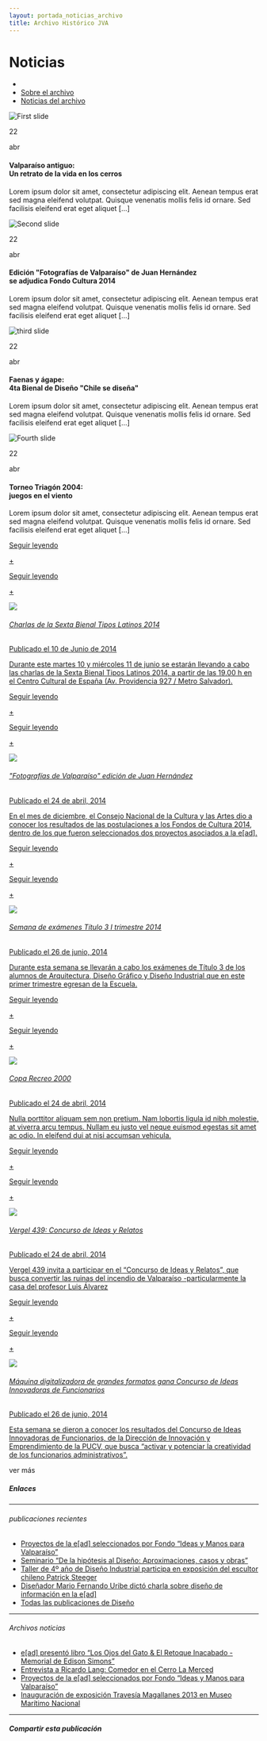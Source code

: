 ```yaml
---
layout: portada_noticias_archivo
title: Archivo Histórico JVA
---
```

<div class='wrap'>
   <h1 class="entry-title especifico"><i class="icn icn-noticias icn-sm"></i> Noticias</h1>
</div>
<div class='contenedor-sin-relleno'>
  <div class='fila'>
    <div class='col-lg-12 oculto-xs'>
      <ul id='breadcrumb'>
        <li><a href='/pags/home'><i class="icn icn-hogar icn-md"></i></a></li>
        <li><a href='/pags/portada_noticias'> Sobre el archivo </a></li>
        <li><a href='/pags/portada_noticias'> Noticias del archivo </a></li>
      </ul>
    </div>
  </div>
</div>
<div class='fondo-blanco'>
  <div class='wrap'>
    <div class='fila'>
      <div class='col-lg-9 col-md-9 col-sm-12 col-xs-12'>
        <div data-ride="carousel" class="carousel slide" id="carousel-example-generic">
          <div class="carousel-inner">
            <div class="item active">
              <div class='noticia grande'>
                <div class='noticia-imagen'>
                  <img class='marco-imagen' alt="First slide" title="Noticia Destacada" src='{{ site.baseurl }}/img/img-archivo/noticia-1.jpg'>
                  <div class='cont-titular fondo-pizarra'>
                    <div class='linea-vert-fecha fondo-blanco'></div>
                    <div class='contenedor-fecha'>
                      <p class='fecha-destacado'> 22 <br/></p>
                      <p class='fecha-destacado'>abr</p>
                    </div>
                  </div>            
                  <h4 class='titular-carousel'>Valparaíso antiguo: </br> Un retrato de la vida en los cerros</h4>
                </div>
                <div class='recuadro-detalle'>
                  <div class='contenedor-texto'>
                    <p>Lorem ipsum dolor sit amet, consectetur adipiscing elit. Aenean tempus erat sed magna eleifend volutpat. Quisque venenatis mollis felis id ornare. Sed facilisis eleifend erat eget aliquet [...]</p>
                  </div>
                </div>
              </div>
            </div><!-- fin de item -->
            <div class="item">
              <div class='noticia grande'>
                <div class='noticia-imagen'>
                  <img class='marco-imagen' alt="Second slide" title="Noticia Destacada" src='{{ site.baseurl }}/img/img-archivo/noticia-2.jpg'>   
                  <div class='cont-titular fondo-pizarra'>
                    <div class='linea-vert-fecha fondo-blanco'></div>
                    <div class='contenedor-fecha'>
                      <p class='fecha-destacado'> 22 <br/></p>
                      <p class='fecha-destacado'>abr</p>
                    </div>
                  </div>            
                  <h4 class='titular-carousel'>Edición "Fotografías de Valparaíso" de Juan Hernández </br> se adjudica Fondo Cultura 2014</h4>
                </div>
                <div class='recuadro-detalle'>
                  <div class='contenedor-texto'>
                    <p>Lorem ipsum dolor sit amet, consectetur adipiscing elit. Aenean tempus erat sed magna eleifend volutpat. Quisque venenatis mollis felis id ornare. Sed facilisis eleifend erat eget aliquet [...]</p>
                  </div>
                </div>
              </div>
            </div>  <!-- fin de item -->
            <div class="item">
              <div class='noticia grande'>
                <div class='noticia-imagen'>
                  <img class='marco-imagen' alt="third slide" title="Noticia Destacada" src='{{ site.baseurl }}/img/img-archivo/noticia-3.jpg'>
                  <div class='cont-titular fondo-pizarra'>
                    <div class='linea-vert-fecha fondo-blanco'></div>
                    <div class='contenedor-fecha'>
                      <p class='fecha-destacado'> 22 <br/></p>
                      <p class='fecha-destacado'>abr</p>
                    </div>
                  </div>            
                  <h4 class='titular-carousel'>Faenas y ágape: </br> 4ta Bienal de Diseño "Chile se diseña"</h4>
                </div>
                <div class='recuadro-detalle'>
                  <div class='contenedor-texto'>
                    <p>Lorem ipsum dolor sit amet, consectetur adipiscing elit. Aenean tempus erat sed magna eleifend volutpat. Quisque venenatis mollis felis id ornare. Sed facilisis eleifend erat eget aliquet [...]</p>
                  </div>
                </div>
              </div>
            </div> <!-- fin de item -->
            <div class="item">
              <div class='noticia grande'>
                <div class='noticia-imagen'>
                  <img class='marco-imagen' alt="Fourth slide" title="Noticia Destacada" src='{{ site.baseurl }}/img/img-archivo/noticia-4.jpg'>
                  <div class='cont-titular fondo-pizarra'>
                    <div class='linea-vert-fecha fondo-blanco'></div>
                    <div class='contenedor-fecha'>
                      <p class='fecha-destacado'> 22 <br/></p>
                      <p class='fecha-destacado'>abr</p>
                    </div>
                  </div>            
                  <h4 class='titular-carousel'>Torneo Triagón 2004: </br> juegos en el viento</h4>
                </div>
                <div class='recuadro-detalle'>
                  <div class='contenedor-texto'>
                    <p>Lorem ipsum dolor sit amet, consectetur adipiscing elit. Aenean tempus erat sed magna eleifend volutpat. Quisque venenatis mollis felis id ornare. Sed facilisis eleifend erat eget aliquet [...]</p>
                  </div>
                </div>
              </div>
            </div>  <!-- fin de item -->
          </div>
          <a data-slide="prev" href="#carousel-example-generic" class="left carousel-control"><i class="icn icn-nav-izq"></i></a>
          <a data-slide="next" href="#carousel-example-generic" class="right carousel-control"><i class="icn icn-nav-der"></i></a>
        </div><!-- fin carousel -->
        <div class='fila'>
          <div class='col-lg-4 col-md-6 col-sm-6 col-xs-12'>
            <div class='noticia-chica'>
              <a href='/pags/publicacion' class='bloque-enlace portada categoria-especifica'>
                <p class='seguir-leyendo'>Seguir leyendo</p><p class='seguir-leyendo ver-mas'>+</p>
                <div class='seguir-leyendo-cuadro'>
                  <p class='seguir-leyendo'>Seguir leyendo</p><p class='seguir-leyendo ver-mas'>+</p>
                </div>
                <div class='prev-imagen sm'>
                  <img class='ancho-maximo' src='{{ site.baseurl }}/img/img-archivo/Exposicion Santiago-04.png'>
                </div>
                <h6>Charlas de la Sexta Bienal Tipos Latinos 2014</h6>
                <aside class='entry-details'>Publicado el 10 de Junio de 2014</aside>
                <p>Durante este martes 10 y miércoles 11 de junio se estarán llevando a cabo las charlas de la Sexta Bienal Tipos Latinos 2014, a partir de las 19.00 h en el Centro Cultural de España (Av. Providencia 927 / Metro Salvador).</p>
              </a>
            </div><!-- fin noticia-chica -->
          </div><!-- fin columna -->
          <div class='col-lg-4 col-md-6 col-sm-6 col-xs-12'>
            <div class='noticia-chica'>
              <a href='#' class='bloque-enlace portada categoria-especifica'>
                <p class='seguir-leyendo'>Seguir leyendo</p><p class='seguir-leyendo ver-mas'>+</p>
                <div class='seguir-leyendo-cuadro'>
                  <p class='seguir-leyendo'>Seguir leyendo</p><p class='seguir-leyendo ver-mas'>+</p>
                </div>
                <div class='prev-imagen sm'>
                  <img class='ancho-maximo' src='{{ site.baseurl }}/img/img-archivo/noticia-4.jpg'>
                </div>
                <h6>"Fotografías de Valparaíso" edición de Juan Hernández</h6>
                <aside class='entry-details'>Publicado el 24 de abril, 2014</aside>
                <p>En el mes de diciembre, el Consejo Nacional de la Cultura y las Artes dio a conocer los resultados de las postulaciones a los Fondos de Cultura 2014, dentro de los que fueron seleccionados dos proyectos asociados a la e[ad].</p>
              </a>
            </div><!-- fin noticia-chica -->
          </div><!-- fin columna -->
          <div class='col-lg-4 col-md-6 col-sm-6 col-xs-12'>
            <div class='noticia-chica'>
              <a href='#' class='bloque-enlace portada categoria-especifica'>
                <p class='seguir-leyendo'>Seguir leyendo</p><p class='seguir-leyendo ver-mas'>+</p>
                <div class='seguir-leyendo-cuadro'>
                  <p class='seguir-leyendo'>Seguir leyendo</p><p class='seguir-leyendo ver-mas'>+</p>
                </div>
                <div class='prev-imagen sm'>
                  <img class='ancho-maximo' src='{{ site.baseurl }}/img/img-archivo/7166249257_f8f3a5f669_k.jpg'>
                </div>
                <h6>Semana de exámenes Título 3 I trimestre 2014</h6>
                <aside class='entry-details'>Publicado el  26 de junio, 2014</aside>
                <p>Durante esta semana se llevarán a cabo los exámenes de Título 3  de los alumnos de Arquitectura, Diseño Gráfico y Diseño Industrial que en este primer trimestre egresan de la Escuela.</p>  
              </a>
            </div><!-- fin noticia-chica -->
          </div><!-- fin columna -->
          <div class='col-lg-4 col-md-6 col-sm-6 col-xs-12'>
            <div class='noticia-chica'>
              <a href='#' class='bloque-enlace portada categoria-especifica'>
                <p class='seguir-leyendo'>Seguir leyendo</p><p class='seguir-leyendo ver-mas'>+</p>
                <div class='seguir-leyendo-cuadro'>
                  <p class='seguir-leyendo'>Seguir leyendo</p><p class='seguir-leyendo ver-mas'>+</p>
                </div>
                <div class='prev-imagen sm'>
                  <img class='ancho-maximo' src='{{ site.baseurl }}/img/img-archivo/copa_recreo_2000 (2).jpg'>
                </div>
                <h6>Copa Recreo 2000</h6>
                <aside class='entry-details'>Publicado el 24 de abril, 2014</aside>
                <p> Nulla porttitor aliquam sem non pretium. Nam lobortis ligula id nibh molestie, at viverra arcu tempus. Nullam eu justo vel neque euismod egestas sit amet ac odio. In eleifend dui at nisi accumsan vehicula. </p>
              </a>
            </div><!-- fin noticia-chica -->
          </div><!-- fin columna -->
          <div class='col-lg-4 col-md-6 col-sm-6 col-xs-12'>
            <div class='noticia-chica'>
              <a href='#' class='bloque-enlace portada categoria-especifica'>
                <p class='seguir-leyendo'>Seguir leyendo</p><p class='seguir-leyendo ver-mas'>+</p>
                <div class='seguir-leyendo-cuadro'>
                  <p class='seguir-leyendo'>Seguir leyendo</p><p class='seguir-leyendo ver-mas'>+</p>
                </div>
                <div class='prev-imagen sm'>
                  <img class='ancho-maximo' src='{{ site.baseurl }}/img/img-archivo/vergel439.jpg'>
                </div>
                <h6>Vergel 439: Concurso de Ideas y Relatos</h6>
                <aside class='entry-details'>Publicado el 24 de abril, 2014</aside>
                <p>Vergel 439 invita a participar en el “Concurso de Ideas y Relatos”, que busca convertir las ruinas del incendio de Valparaíso -particularmente la casa del profesor Luis Álvarez</p>
              </a>
            </div><!-- fin noticia-chica -->
          </div><!-- fin columna -->
          <div class='col-lg-4 col-md-6 col-sm-6 col-xs-12'>
            <div class='noticia-chica'>
              <a href='#' class='bloque-enlace portada categoria-especifica'>
                <p class='seguir-leyendo'>Seguir leyendo</p><p class='seguir-leyendo ver-mas'>+</p>
                <div class='seguir-leyendo-cuadro'>
                  <p class='seguir-leyendo'>Seguir leyendo</p><p class='seguir-leyendo ver-mas'>+</p>
                </div>
                <div class='prev-imagen sm'>
                  <img class='ancho-maximo' src='{{ site.baseurl }}/img/img-archivo/MDGF-Mesa-de-Luz-002.jpg'>
                </div>
                <h6>Máquina digitalizadora de grandes formatos gana Concurso de Ideas Innovadoras de Funcionarios</h6>
                <aside class='entry-details'>Publicado el 26 de junio, 2014</aside>
                <p>Esta semana se dieron a conocer los resultados del Concurso de Ideas Innovadoras de Funcionarios, de la Dirección de Innovación y Emprendimiento de la PUCV, que busca “activar y potenciar la creatividad de los funcionarios administrativos”.</p>
              </a>
            </div><!-- fin noticia-chica -->
          </div><!-- fin columna -->
        </div><!-- fin fila -->
        <div class='centrado extendido'>
          <a class='btn btn-md btn-transparente-negro cargar-mas'>ver más</a>
        </div>
      </div>
      <div class='col-lg-3 col-md-3 col-sm-12 col-xs-12'>
        <div class='aside'>
          <div class='bloque-aside'>
            <h5 class='negro'>Enlaces</h5>
            <hr>
          </div>
          <div class='bloque-aside sm'>
            <h6 class='gris'><i class="icn icn-enlace-hor icn-md"></i> publicaciones recientes</h6>
            <ul class='publicaciones-enlazadas'>
              <li><a href='#'>Proyectos de la e[ad] seleccionados por Fondo “Ideas y Manos para Valparaíso”</a></li>
              <li><a href='#'>Seminario “De la hipótesis al Diseño: Aproximaciones, casos y obras”</a></li>
              <li><a href='#'>Taller de 4º año de Diseño Industrial participa en exposición del escultor chileno Patrick Steeger</a></li>
              <li><a href='#'>Diseñador Mario Fernando Uribe dictó charla sobre diseño de información en la e[ad]</a></li>
              <li><a class='gruesa' href='#'>Todas las publicaciones de Diseño</a></li>
            </ul>
            <hr>
          </div>
          <div class='bloque-aside sm'>
            <h6 class='gris'><i class="icn icn-noticias icn-md"></i> Archivos noticias</h6>
            <ul class='publicaciones-enlazadas'>
              <li><a href='#'>e[ad] presentó libro “Los Ojos del Gato & El Retoque Inacabado -Memorial de Edison Simons”</a></li>
              <li><a href='#'>Entrevista a Ricardo Lang: Comedor en el Cerro La Merced</a></li>
              <li><a href='#'>Proyectos de la e[ad] seleccionados por Fondo “Ideas y Manos para Valparaíso”</a></li>
              <li><a href='#'>Inauguración de exposición Travesía Magallanes 2013 en Museo Marítimo Nacional</a></li>
            </ul>
            <hr>
          </div>
          <div class='bloque-aside'>
            <h5 class='fino'><i class="icn icn-vinculo icn-md"></i> Compartir esta publicación</h5>
            <a class='red-social' href='#'>
              <span class="icn-stack icn-lg">
                <i class="icn icn-cuadro icn-stack-2x naranja-opuesto"></i>
                <i class="icn icn-twitter icn-stack-1x icn-inverse"></i>
              </span>
            </a>
            <a class='red-social' href='#'>
              <span class="icn-stack icn-lg">
                <i class="icn icn-cuadro icn-stack-2x damasco-opuesto"></i>
                <i class="icn icn-facebook icn-stack-1x icn-inverse"></i>
              </span>
            </a>
            <a class='red-social' href='#'>
              <span class="icn-stack icn-lg">
                <i class="icn icn-cuadro icn-stack-2x rojo-claro"></i>
                <i class="icn icn-enlace icn-stack-1x icn-inverse"></i>
              </span>
            </a>
            <a class='red-social' href='#'>
              <span class="icn-stack icn-lg">
                <i class="icn icn-cuadro icn-stack-2x naranja"></i>
                <i class="icn icn-rss icn-stack-1x icn-inverse"></i>
              </span>
            </a>
          </div>
        </div>
      </div>
    </div>
  </div>
</div>
</div>